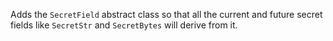 Adds the `SecretField` abstract class so that all the current and future secret fields like `SecretStr` and `SecretBytes` will derive from it.
